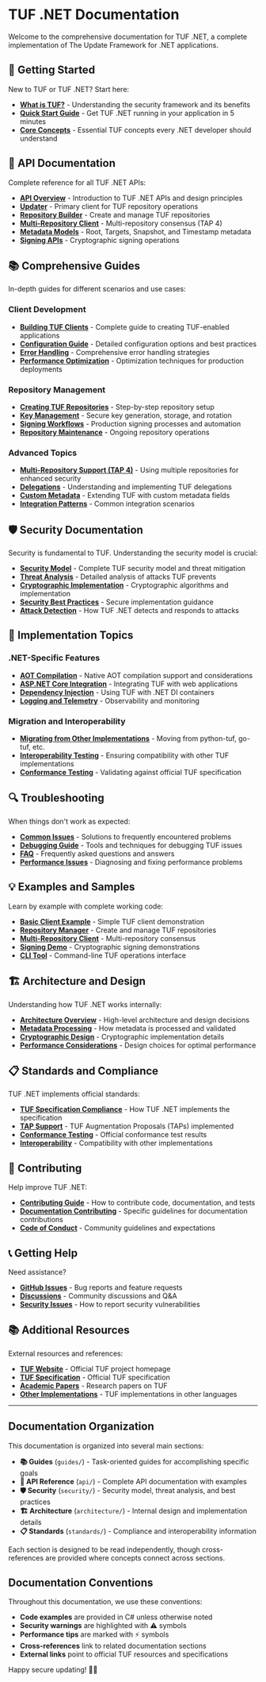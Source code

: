 # TUF .NET Documentation

Welcome to the comprehensive documentation for TUF .NET, a complete implementation of The Update Framework for .NET applications.

## 🚀 Getting Started

New to TUF or TUF .NET? Start here:

- **[What is TUF?](guides/what-is-tuf.md)** - Understanding the security framework and its benefits
- **[Quick Start Guide](guides/quick-start.md)** - Get TUF .NET running in your application in 5 minutes
- **[Core Concepts](guides/core-concepts.md)** - Essential TUF concepts every .NET developer should understand

## 📖 API Documentation

Complete reference for all TUF .NET APIs:

- **[API Overview](api/)** - Introduction to TUF .NET APIs and design principles
- **[Updater](api/updater.md)** - Primary client for TUF repository operations
- **[Repository Builder](api/repository-builder.md)** - Create and manage TUF repositories
- **[Multi-Repository Client](api/multi-repository-client.md)** - Multi-repository consensus (TAP 4)
- **[Metadata Models](api/)** - Root, Targets, Snapshot, and Timestamp metadata
- **[Signing APIs](api/signing.md)** - Cryptographic signing operations

## 📚 Comprehensive Guides

In-depth guides for different scenarios and use cases:

### Client Development
- **[Building TUF Clients](guides/building-clients.md)** - Complete guide to creating TUF-enabled applications
- **[Configuration Guide](guides/configuration.md)** - Detailed configuration options and best practices
- **[Error Handling](guides/error-handling.md)** - Comprehensive error handling strategies
- **[Performance Optimization](guides/performance.md)** - Optimization techniques for production deployments

### Repository Management
- **[Creating TUF Repositories](guides/creating-repositories.md)** - Step-by-step repository setup
- **[Key Management](guides/key-management.md)** - Secure key generation, storage, and rotation
- **[Signing Workflows](guides/signing-workflows.md)** - Production signing processes and automation
- **[Repository Maintenance](guides/repository-maintenance.md)** - Ongoing repository operations

### Advanced Topics
- **[Multi-Repository Support (TAP 4)](guides/multi-repository.md)** - Using multiple repositories for enhanced security
- **[Delegations](guides/delegations.md)** - Understanding and implementing TUF delegations
- **[Custom Metadata](guides/custom-metadata.md)** - Extending TUF with custom metadata fields
- **[Integration Patterns](guides/integration-patterns.md)** - Common integration scenarios

## 🛡️ Security Documentation

Security is fundamental to TUF. Understanding the security model is crucial:

- **[Security Model](security/security-model.md)** - Complete TUF security model and threat mitigation
- **[Threat Analysis](security/threat-analysis.md)** - Detailed analysis of attacks TUF prevents
- **[Cryptographic Implementation](security/cryptography.md)** - Cryptographic algorithms and implementation
- **[Security Best Practices](security/implementation-practices.md)** - Secure implementation guidance
- **[Attack Detection](security/attack-detection.md)** - How TUF .NET detects and responds to attacks

## 🔧 Implementation Topics

### .NET-Specific Features
- **[AOT Compilation](guides/aot.md)** - Native AOT compilation support and considerations
- **[ASP.NET Core Integration](guides/aspnet-integration.md)** - Integrating TUF with web applications
- **[Dependency Injection](guides/dependency-injection.md)** - Using TUF with .NET DI containers
- **[Logging and Telemetry](guides/logging-telemetry.md)** - Observability and monitoring

### Migration and Interoperability
- **[Migrating from Other Implementations](guides/migration.md)** - Moving from python-tuf, go-tuf, etc.
- **[Interoperability Testing](guides/interoperability.md)** - Ensuring compatibility with other TUF implementations
- **[Conformance Testing](guides/conformance-testing.md)** - Validating against official TUF specification

## 🔍 Troubleshooting

When things don't work as expected:

- **[Common Issues](guides/troubleshooting.md)** - Solutions to frequently encountered problems
- **[Debugging Guide](guides/debugging.md)** - Tools and techniques for debugging TUF issues
- **[FAQ](guides/faq.md)** - Frequently asked questions and answers
- **[Performance Issues](guides/performance-troubleshooting.md)** - Diagnosing and fixing performance problems

## 💡 Examples and Samples

Learn by example with complete working code:

- **[Basic Client Example](../examples/BasicClient/)** - Simple TUF client demonstration
- **[Repository Manager](../examples/RepositoryManager/)** - Create and manage TUF repositories
- **[Multi-Repository Client](../examples/MultiRepositoryClient/)** - Multi-repository consensus
- **[Signing Demo](../examples/SigningDemo/)** - Cryptographic signing demonstrations
- **[CLI Tool](../examples/CliTool/)** - Command-line TUF operations interface

## 🏗️ Architecture and Design

Understanding how TUF .NET works internally:

- **[Architecture Overview](architecture/overview.md)** - High-level architecture and design decisions
- **[Metadata Processing](architecture/metadata-processing.md)** - How metadata is processed and validated
- **[Cryptographic Design](architecture/cryptography.md)** - Cryptographic implementation details
- **[Performance Considerations](architecture/performance.md)** - Design choices for optimal performance

## 📋 Standards and Compliance

TUF .NET implements official standards:

- **[TUF Specification Compliance](standards/tuf-compliance.md)** - How TUF .NET implements the specification
- **[TAP Support](standards/tap-support.md)** - TUF Augmentation Proposals (TAPs) implemented
- **[Conformance Testing](standards/conformance.md)** - Official conformance test results
- **[Interoperability](standards/interoperability.md)** - Compatibility with other implementations

## 🤝 Contributing

Help improve TUF .NET:

- **[Contributing Guide](../CONTRIBUTING.md)** - How to contribute code, documentation, and tests
- **[Documentation Contributing](contributing.md)** - Specific guidelines for documentation contributions
- **[Code of Conduct](../CODE_OF_CONDUCT.md)** - Community guidelines and expectations

## 📞 Getting Help

Need assistance?

- **[GitHub Issues](https://github.com/baronfel/tuf-dotnet/issues)** - Bug reports and feature requests
- **[Discussions](https://github.com/baronfel/tuf-dotnet/discussions)** - Community discussions and Q&A
- **[Security Issues](security/)** - How to report security vulnerabilities

## 📚 Additional Resources

External resources and references:

- **[TUF Website](https://theupdateframework.io/)** - Official TUF project homepage
- **[TUF Specification](https://theupdateframework.github.io/specification/latest/)** - Official TUF specification
- **[Academic Papers](https://theupdateframework.io/papers/)** - Research papers on TUF
- **[Other Implementations](https://theupdateframework.io/implementations/)** - TUF implementations in other languages

---

## Documentation Organization

This documentation is organized into several main sections:

- **📚 Guides** (`guides/`) - Task-oriented guides for accomplishing specific goals
- **📖 API Reference** (`api/`) - Complete API documentation with examples  
- **🛡️ Security** (`security/`) - Security model, threat analysis, and best practices
- **🏗️ Architecture** (`architecture/`) - Internal design and implementation details
- **📋 Standards** (`standards/`) - Compliance and interoperability information

Each section is designed to be read independently, though cross-references are provided where concepts connect across sections.

## Documentation Conventions

Throughout this documentation, we use these conventions:

- **Code examples** are provided in C# unless otherwise noted
- **Security warnings** are highlighted with ⚠️ symbols  
- **Performance tips** are marked with ⚡ symbols
- **Cross-references** link to related documentation sections
- **External links** point to official TUF resources and specifications

Happy secure updating! 🚀🔐